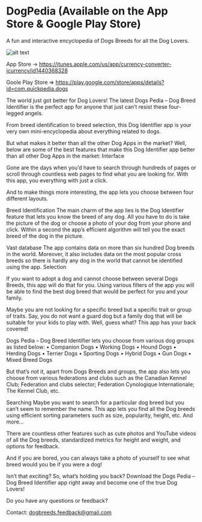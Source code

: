 # DogPedia (Available on the App Store & Google Play Store)
A fun and interactive encyclopedia of Dogs Breeds for all the Dog Lovers.

![alt text](https://lh3.googleusercontent.com/SdjoTwbK9oG3fgssN8Q_ikz2cLj0L3hlfBisOgzQcOXvDq21LeQHZ0EU9E8FIonAJ14=s180-rw)

App Store -> https://itunes.apple.com/us/app/currency-converter-icurrency/id1440368328

Goole Play Store => https://play.google.com/store/apps/details?id=com.quickpedia.dogs

The world just got better for Dog Lovers!
The latest Dogs Pedia – Dog Breed Identifier is the perfect app for anyone that just can’t resist these four-legged angels.

From breed identification to breed selection, this Dog Identifier app is your very own mini-encyclopedia about everything related to dogs.

But what makes it better than all the other Dog Apps in the market?
Well, below are some of the best features that make this Dog Identifier app better than all other Dog Apps in the market:
Interface

Gone are the days when you’d have to search through hundreds of pages or scroll through countless web pages to find what you are looking for. With this app, you everything with just a click.

And to make things more interesting, the app lets you choose between four different layouts.

Breed Identification
The main charm of the app lies is the Dog Identifier feature that lets you know the breed of any dog. All you have to do is take the picture of the dog or choose a photo of your dog from your phone and click. Within a second the app’s efficient algorithm will tell you the exact breed of the dog in the picture.

Vast database
The app contains data on more than six hundred Dog breeds in the world. Moreover, it also includes data on the most popular cross breeds so there is hardly any dog in the world that cannot be identified using the app.
Selection

If you want to adopt a dog and cannot choose between several Dogs Breeds, this app will do that for you. Using various filters of the app you will be able to find the best dog breed that would be perfect for you and your family.

Maybe you are not looking for a specific breed but a specific trait or group of traits. Say, you do not want a guard dog but a family dog that will be suitable for your kids to play with. Well, guess what? This app has your back covered!

Dogs Pedia – Dog Breed Identifier lets you choose from various dog groups as listed below:
•	Companion Dogs
•	Working Dogs
•	Hound Dogs
•	Herding Dogs
•	Terrier Dogs
•	Sporting Dogs
•	Hybrid Dogs
•	Gun Dogs
•	Mixed Breed Dogs

But that’s not it, apart from Dogs Breeds and groups, the app also lets you choose from various federations and clubs such as the Canadian Kennel Club; Federation and clubs selector; Federation Cynologique Internationale; The Kennel Club, etc.

Searching
Maybe you want to search for a particular dog breed but you can’t seem to remember the name. This app lets you find all the Dog breeds using efficient sorting parameters such as size, popularity, height, etc.
And more…

There are countless other features such as cute photos and YouTube videos of all the Dog breeds, standardized metrics for height and weight, and options for feedback.

And if you are bored, you can always take a photo of yourself to see what breed would you be if you were a dog!

Isn’t that exciting? So, what’s holding you back? Download the Dogs Pedia – Dog Breed Identifier app right away and become one of the true Dog Lovers!


Do you have any questions or feedback?

Contact: dogbreeds.feedback@gmail.com
